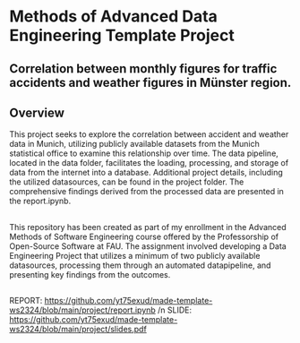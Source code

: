 # Methods of Advanced Data Engineering Template Project

## Correlation between monthly figures for traffic accidents and weather figures in Münster region.

## Overview

This project seeks to explore the correlation between accident and weather data in Munich, utilizing publicly available datasets from the Munich statistical office to examine this relationship over time. The data pipeline, located in the data folder, facilitates the loading, processing, and storage of data from the internet into a database. Additional project details, including the utilized datasources, can be found in the project folder. The comprehensive findings derived from the processed data are presented in the report.ipynb.

## 

This repository has been created as part of my enrollment in the Advanced Methods of Software Engineering course offered by the Professorship of Open-Source Software at FAU. The assignment involved developing a Data Engineering Project that utilizes a minimum of two publicly available datasources, processing them through an automated datapipeline, and presenting key findings from the outcomes.

##
REPORT: https://github.com/yt75exud/made-template-ws2324/blob/main/project/report.ipynb
/n
SLIDE: https://github.com/yt75exud/made-template-ws2324/blob/main/project/slides.pdf

